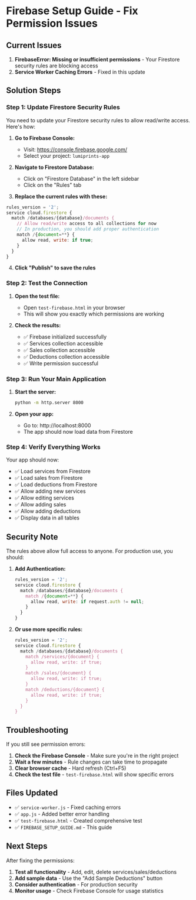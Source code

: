 # Firebase Setup Guide - Fix Permission Issues

## Current Issues
1. **FirebaseError: Missing or insufficient permissions** - Your Firestore security rules are blocking access
2. **Service Worker Caching Errors** - Fixed in this update

## Solution Steps

### Step 1: Update Firestore Security Rules

You need to update your Firestore security rules to allow read/write access. Here's how:

1. **Go to Firebase Console:**
   - Visit: https://console.firebase.google.com/
   - Select your project: `lumiprints-app`

2. **Navigate to Firestore Database:**
   - Click on "Firestore Database" in the left sidebar
   - Click on the "Rules" tab

3. **Replace the current rules with these:**

```javascript
rules_version = '2';
service cloud.firestore {
  match /databases/{database}/documents {
    // Allow read/write access to all collections for now
    // In production, you should add proper authentication
    match /{document=**} {
      allow read, write: if true;
    }
  }
}
```

4. **Click "Publish" to save the rules**

### Step 2: Test the Connection

1. **Open the test file:**
   - Open `test-firebase.html` in your browser
   - This will show you exactly which permissions are working

2. **Check the results:**
   - ✅ Firebase initialized successfully
   - ✅ Services collection accessible
   - ✅ Sales collection accessible  
   - ✅ Deductions collection accessible
   - ✅ Write permission successful

### Step 3: Run Your Main Application

1. **Start the server:**
   ```bash
   python -m http.server 8000
   ```

2. **Open your app:**
   - Go to: http://localhost:8000
   - The app should now load data from Firestore

### Step 4: Verify Everything Works

Your app should now:
- ✅ Load services from Firestore
- ✅ Load sales from Firestore
- ✅ Load deductions from Firestore
- ✅ Allow adding new services
- ✅ Allow editing services
- ✅ Allow adding sales
- ✅ Allow adding deductions
- ✅ Display data in all tables

## Security Note

The rules above allow full access to anyone. For production use, you should:

1. **Add Authentication:**
   ```javascript
   rules_version = '2';
   service cloud.firestore {
     match /databases/{database}/documents {
       match /{document=**} {
         allow read, write: if request.auth != null;
       }
     }
   }
   ```

2. **Or use more specific rules:**
   ```javascript
   rules_version = '2';
   service cloud.firestore {
     match /databases/{database}/documents {
       match /services/{document} {
         allow read, write: if true;
       }
       match /sales/{document} {
         allow read, write: if true;
       }
       match /deductions/{document} {
         allow read, write: if true;
       }
     }
   }
   ```

## Troubleshooting

If you still see permission errors:

1. **Check the Firebase Console** - Make sure you're in the right project
2. **Wait a few minutes** - Rule changes can take time to propagate
3. **Clear browser cache** - Hard refresh (Ctrl+F5)
4. **Check the test file** - `test-firebase.html` will show specific errors

## Files Updated

- ✅ `service-worker.js` - Fixed caching errors
- ✅ `app.js` - Added better error handling
- ✅ `test-firebase.html` - Created comprehensive test
- ✅ `FIREBASE_SETUP_GUIDE.md` - This guide

## Next Steps

After fixing the permissions:

1. **Test all functionality** - Add, edit, delete services/sales/deductions
2. **Add sample data** - Use the "Add Sample Deductions" button
3. **Consider authentication** - For production security
4. **Monitor usage** - Check Firebase Console for usage statistics
